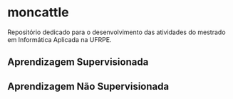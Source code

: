 # moncattle
Repositório dedicado para o desenvolvimento das atividades do mestrado em Informática Aplicada na UFRPE.

## Aprendizagem Supervisionada





## Aprendizagem Não Supervisionada

